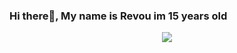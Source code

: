 ### Hi there👋, My name is Revou im 15 years old

<p align="center"><img src="https://i.imgur.com/A6bWGFl.gif"/></p> 

<!--
**Dark-Noah/Dark-Noah** is a ✨ _special_ ✨ repository because its `README.md` (this file) appears on your GitHub profile.

Here are some ideas to get you started:

### - 🔭 I’m currently working on Javascript, HTML 
### - 🌱 I’m currently learning python, css 
### - ⚡ Fun fact: Dab 
### - My Discord: Revou#7162
### - My Projects: Renou BOT https://dsc.gg/renou-bot
### - Favorite Tool <img align="left" alt="VSCode" width="30px" src="https://raw.githubusercontent.com/Mempler/Mempler/master/assets//visual-studio-code.svg"/>





